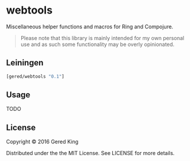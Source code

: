 # webtools

Miscellaneous helper functions and macros for Ring and Compojure.

> Please note that this library is mainly intended for my own personal
> use and as such some functionality may be overly opinionated.

## Leiningen

```clojure
[gered/webtools "0.1"]
```

## Usage

TODO

## License

Copyright © 2016 Gered King

Distributed under the the MIT License. See LICENSE for more details.